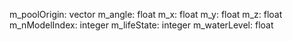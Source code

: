 m_poolOrigin: vector
m_angle: float
m_x: float
m_y: float
m_z: float
m_nModelIndex: integer
m_lifeState: integer
m_waterLevel: float